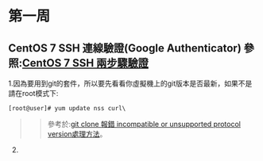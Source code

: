 # 第一周
## CentOS 7 SSH 連線驗證(Google Authenticator)  參照:[CentOS 7 SSH 兩步驟驗證](https://kenwu0310.wordpress.com/2016/12/09/centos-7-ssh-%E9%9B%99%E5%9B%A0%E7%B4%A0%E8%AA%8D%E8%AD%89-using-google-authenticator/)
1.因為要用到git的套件，所以要先看看你虛擬機上的git版本是否最新，如果不是請在root模式下:
```
[root@user]# yum update nss curl\
```
>>參考於:[git clone 報錯 incompatible or unsupported protocol version處理方法](https://blog.csdn.net/feinifi/article/details/79629904)。
2.

